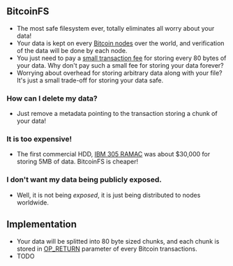 ## BitcoinFS

* The most safe filesystem ever, totally eliminates all worry about your data!
* Your data is kept on every [Bitcoin nodes](https://bitnodes.io/) over the world, and verification of the data will be done by each node.
* You just need to pay a [small transaction fee](https://en.bitcoin.it/wiki/Transaction) for storing every 80 bytes of your data. Why don't pay such a small fee for storing your data forever?
* Worrying about overhead for storing arbitrary data along with your file? It's just a small trade-off for storing your data safe. 

### How can I delete my data?
* Just remove a metadata pointing to the transaction storing a chunk of your data!

### It is too expensive!
* The first commercial HDD, [IBM 305 RAMAC](https://en.wikipedia.org/wiki/IBM_305_RAMAC) was about $30,000 for storing 5MB of data. BitcoinFS is cheaper!

### I don't want my data being publicly exposed.
* Well, it is not being *exposed*, it is just being distributed to nodes worldwide.

## Implementation

* Your data will be splitted into 80 byte sized chunks, and each chunk is stored in [OP_RETURN](https://en.bitcoin.it/wiki/OP_RETURN) parameter of every Bitcoin transactions.
* TODO
